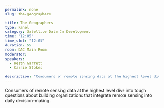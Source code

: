 ```yaml
---
permalink: none
slug: the-geographers

title: The Geographers
type: Panel
category: Satellite Data In Development
time: "12:05"
time_slot: "12:05"
duration: 55
room: DAC Main Room
moderator: 
speakers:
  - Keith Garrett
  - Carrie Stokes

description: "Consumers of remote sensing data at the highest level dive into tough questions about building organizations that integrate remote sensing into daily decision-making."
---
```

Consumers of remote sensing data at the highest level dive into tough questions about building organizations that integrate remote sensing into daily decision-making.
